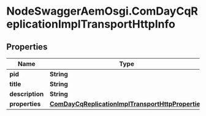 # NodeSwaggerAemOsgi.ComDayCqReplicationImplTransportHttpInfo

## Properties

Name | Type | Description | Notes
------------ | ------------- | ------------- | -------------
**pid** | **String** |  | [optional] 
**title** | **String** |  | [optional] 
**description** | **String** |  | [optional] 
**properties** | [**ComDayCqReplicationImplTransportHttpProperties**](ComDayCqReplicationImplTransportHttpProperties.md) |  | [optional] 


